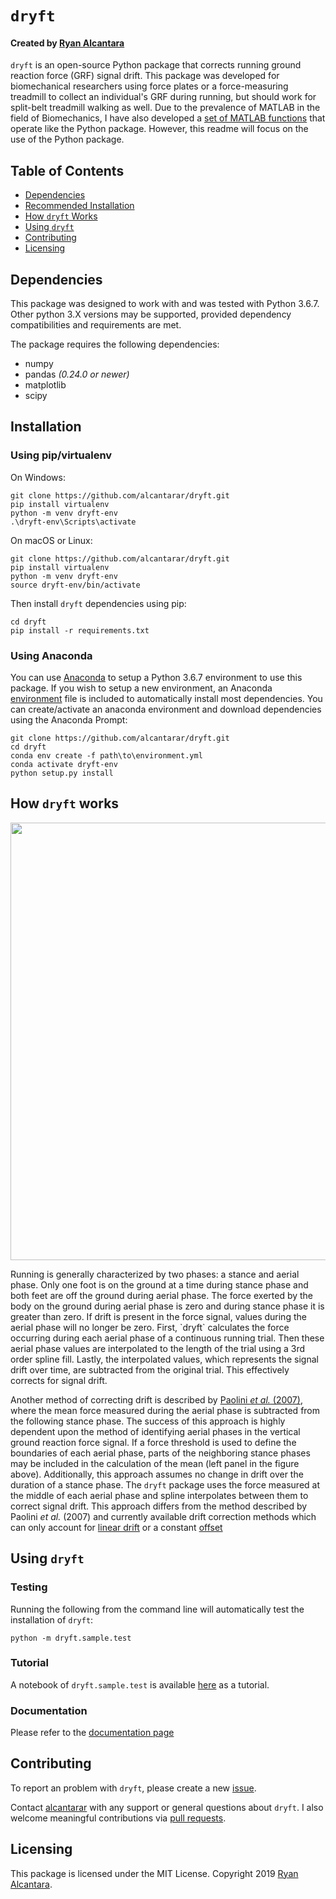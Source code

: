 # `dryft`
#### Created by [Ryan Alcantara](https://alcantarar.github.io)    

`dryft` is an open-source Python package that corrects running ground reaction force (GRF) 
signal drift. This package was developed for biomechanical researchers using force plates
or a force-measuring treadmill to collect an individual's GRF during running, but should work for split-belt treadmill
walking as well. Due to the prevalence of MATLAB in the field of Biomechanics, I have also developed a [set of
MATLAB functions](MATLAB) that operate like the Python package. However, this readme will 
focus on the use of the Python package.

## Table of Contents
* [Dependencies](#dependencies)
* [Recommended Installation](#recommended-installation)
* [How `dryft` Works](#how-dryft-works)
* [Using `dryft`](#using-dryft)
* [Contributing](#contributing)
* [Licensing](#licensing)

## Dependencies
This package was designed to work with and was tested with Python 3.6.7. 
Other python 3.X versions may be supported, provided dependency compatibilities and requirements are met.

The package requires the following dependencies: 
* numpy
* pandas *(0.24.0 or newer)*
* matplotlib
* scipy

## Installation
### Using pip/virtualenv
On Windows:
```
git clone https://github.com/alcantarar/dryft.git
pip install virtualenv
python -m venv dryft-env
.\dryft-env\Scripts\activate
```
On macOS or Linux:
```
git clone https://github.com/alcantarar/dryft.git
pip install virtualenv
python -m venv dryft-env
source dryft-env/bin/activate
```
Then install `dryft` dependencies using pip:
```
cd dryft
pip install -r requirements.txt
```

### Using Anaconda
You can use [Anaconda](https://www.anaconda.com/distribution/#download-section) to setup a Python 3.6.7 
environment to use this package. If you wish to setup a new environment, an Anaconda [environment](environment.yml) 
file is included to automatically install most dependencies. 
You can create/activate an anaconda environment and download dependencies using the Anaconda Prompt: 
```
git clone https://github.com/alcantarar/dryft.git
cd dryft
conda env create -f path\to\environment.yml
conda activate dryft-env
python setup.py install
```

## How `dryft` works
<p align="center">
<img src="https://raw.githubusercontent.com/alcantarar/dryft/master/documentation/JOSS_submission/example_JOSS.png" width="700">
</p>  
Running is generally characterized by two phases: a stance and aerial phase. Only one foot is on the ground at a time during 
stance phase and both feet are off the ground during aerial phase. The force exerted by the body on the ground during 
aerial phase is zero and during stance phase it is greater than zero. If drift is present in the force signal, values 
during the aerial phase will no longer be zero. First, `dryft` calculates the force occurring during each aerial phase of
a continuous running trial. Then these aerial phase values are interpolated to the length of the trial using a 3rd order
spline fill. Lastly, the interpolated values, which represents the signal drift over time, are subtracted from the original 
trial. This effectively corrects for signal drift.

Another method of correcting drift is described by [Paolini *et al.* (2007)](https://www.ncbi.nlm.nih.gov/pubmed/16759895), 
where the mean force measured during the aerial phase is subtracted from the following stance phase. The success of this 
approach is highly dependent upon the method of identifying aerial phases in the vertical ground reaction force signal. If a 
force threshold is used to define the boundaries of each aerial phase, parts of the neighboring stance phases may 
be included in the calculation of the mean (left panel in the figure above). Additionally, this approach assumes no change in drift over the duration of a 
stance phase. The `dryft` package uses the force measured at the middle of each aerial phase
and spline interpolates between them to correct signal drift. This approach differs from the method described by Paolini 
*et al.* (2007) and currently available drift correction methods which can only account for 
[linear drift](https://docs.scipy.org/doc/scipy/reference/generated/scipy.signal.detrend.html) or a constant 
[offset](https://www.c-motion.com/v3dwiki/index.php/FP_ZERO) 

## Using `dryft`

### Testing
Running the following from the command line will automatically test the installation of `dryft`:
```
python -m dryft.sample.test
```

### Tutorial
A notebook of `dryft.sample.test` is available [here](https://alcantarar.github.io/dryft/test.html) as a tutorial.

### Documentation
Please refer to the [documentation page](https://alcantarar.github.io/dryft/index.html)

## Contributing
To report an problem with `dryft`, please create a new [issue](https://github.com/alcantarar/dryft/issues).

Contact [alcantarar](https://github.com/alcantarar) with any support or general questions about `dryft`. I also welcome
meaningful contributions via [pull requests](https://github.com/alcantarar/dryft/pulls).

## Licensing

This package is licensed under the MIT License. Copyright 2019 [Ryan Alcantara](https://alcantarar.github.io).
